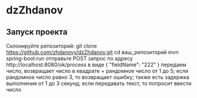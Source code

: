 # dzZhdanov

## Запуск проекта

Склонируйте репозиторий:
git clone https://github.com/zhdanovy/dzZhdanov.git
cd ваш_репозиторий
mvn spring-boot:run
отправьте POST запрос по адресу http://localhost:8080/ok/process
в виде 
{
    "fieldName": "222"
}
передаем число, возвращает число в квадрате + рандомное число от 1 до 5; если рандомное число равно 3, то возвращает ошибку; также есть задержка выполнения от 1 до 3 секунд; если передавать текст, то попросит ввести число
